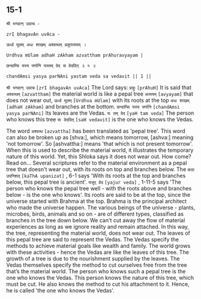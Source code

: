 ## 15-1


```shloka-sa
श्री भगवान् उवाच -
```
```shloka-sa-hk
zrI bhagavAn uvAca -
```
```shloka-sa
ऊर्ध्व मूलम् अधः शाखम् अश्वत्थम् प्राहुरव्ययम् ।
```
```shloka-sa-hk
Urdhva mUlam adhaH zAkham azvattham prAhuravyayam |
```
```shloka-sa
छन्दाम्सि यस्य पर्णानि यस्तम् वेद स वेदवित् ॥ १ ॥
```
```shloka-sa-hk
chandAmsi yasya parNAni yastam veda sa vedavit || 1 ||
```

`श्री भगवान् उवाच` `[zrI bhagavAn uvAca]` The Lord says:
`प्राहुः` `[prAhuH]` It is said that `अश्वत्थम्` `[azvattham]` the material world is like a pepal tree `अव्ययम्` `[avyayam]` that does not wear out, `ऊर्ध्व मूलम्` `[Urdhva mUlam]` with its roots at the top `अधः शाखम्` `[adhaH zAkham]` and branches at the bottom. `छन्दाम्सि यस्य पर्णानि` `[chandAmsi yasya parNAni]` Its leaves are the Vedas. `यः तम् वेद` `[yaH tam veda]` The person who knows this tree `सः वेदवित्` `[saH vedavit]` is the one who knows the Vedas.

The word `अश्वत्थ` `[azvattha]` has been translated as 'pepal tree'. This word can also be broken up as [shva:], which means tomorrow, [ashva:] meaning 'not tomorrow'. So [ashvattha:] means 'that which is not present tomorrow'. When this is used to describe the material world, it illustrates the temporary nature of this world. Yet, this Shloka says it does not wear out. How come? Read on...
Several scriptures refer to the material environment as a pepal tree that doesn't wear out, with its roots on top and branches below. The `कठा उपनिशत्` `[kaThA upanizat]` , 6-1 says 'With its roots at the top and branches below, this pepal tree is ancient'. `यजुर् वेद` `[yajur veda]` , 1-11-5 says 'The person who knows the pepal tree well - with the roots above and branches below - is the one who knows'.
Its roots are said to be at the top, since the universe started with Brahma at the top. Brahma is the principal architect who made the universe happen. The various beings of the universe - plants, microbes, birds, animals and so on - are of different types, classified as branches in the tree down below. We can't cut away the flow of material experiences as long as we ignore reality and remain attached. In this way, the tree, representing the material world, does not wear out. 
The leaves of this pepal tree are said to represent the Vedas. The Vedas specify the methods to achieve material goals like wealth and family. The world grows with these activities - hence the Vedas are like the leaves of this tree. The growth of a tree is due to the nourishment supplied by the leaves. 
The Vedas themselves specify the method to cut ourselves free from the tree that’s the material world. The person who knows such a pepal tree is the one who knows the Vedas. This person knows the nature of this tree, which must be cut. He also knows the method to cut his attachment to it. Hence, he is called 'the one who knows the Vedas'.

